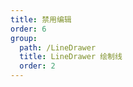 ```yaml
---
title: 禁用编辑
order: 6
group: 
  path: /LineDrawer
  title: LineDrawer 绘制线
  order: 2
---
```


<code src="./editable.tsx" compact="true" defaultShowCode="true"></code>
